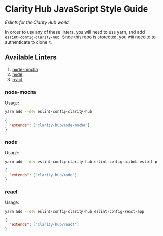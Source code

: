 # Clarity Hub JavaScript Style Guide

*Eslints for the Clarity Hub world.*

In order to use any of these linters, you will need to use yarn, and add `eslint-config-clarity-hub`. Since this repo is protected, you will need to to authenticate to clone it.

## Available Linters

1. [node-mocha](#node-mocha)
2. [node](#node)
3. [react](#react)

### node-mocha

Usage:

```sh
yarn add --dev eslint-config-clarity-hub
```

```json
{
  "extends": ["clarity-hub/node-mocha"]
}
```

### node

Usage:

```sh
yarn add --dev eslint-config-clarity-hub eslint-config-airbnb eslint-plugin-security
```

```json
{
  "extends": ["clarity-hub/node"]
}
```

### react

Usage:

```sh
yarn add --dev eslint-config-clarity-hub eslint-config-react-app
```

```json
{
  "extends": ["clarity-hub/react"]
}
```
